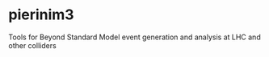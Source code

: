 # pierinim3
Tools for Beyond Standard Model event generation and analysis at LHC and other colliders
